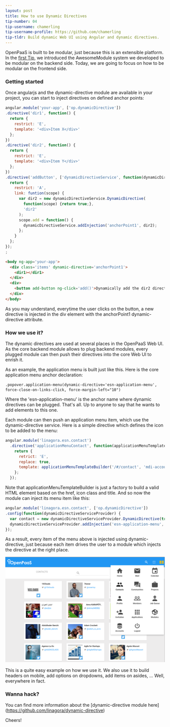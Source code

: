 ```yaml
---
layout: post
title: How to use Dynamic Directives
tip-number: 04
tip-username: chamerling
tip-username-profile: https://github.com/chamerling
tip-tldr: Build dynamic Web UI using Angular and dynamic directives.
---
```


OpenPaaS is built to be modular, just because this is an extensible platform. In the [first Tip](http://linagora.github.io/openpaas-tip-of-the-day/create-a-new-module/), we introduced the AwesomeModule system we developed to be modular on the backend side. Today, we are going to focus on how to be modular on the frontend side.

### Getting started

Once angularjs and the dynamic-directive module are available in your project, you can start to inject directives on defined anchor points:

```javascript
angular.module('your-app', ['op.dynamicDirective'])
.directive('dir1', function() {
  return {
    restrict: 'E',
    template: '<div>Item X</div>'
  };
})
.directive('dir2', function() {
  return {
    restrict: 'E',
    template: '<div>Item Y</div>'
  };
})
.directive('addButton', ['dynamicDirectiveService', function(dynamicDirectiveService) {
  return {
    restrict: 'A',
    link: funtion(scope) {
      var dir2 = new dynamicDirectiveService.DynamicDirective(
        function(scope) {return true;},
        'dir2'
      );
      scope.add = function() {
        dynamicDirectiveService.addInjection('anchorPoint1', dir2);
      };
    }
  };
});
;
```

```html
<body ng-app='your-app'>
  <div class='items' dynamic-directive='anchorPoint1'>
    <dir1></dir1>
  </div>
  <div>
    <button add-button ng-click='add()'>Dynamically add the dir2 directive</button>
  </div>
</body>
```

As you may understand, everytime the user clicks on the button, a new directive is injected in the div element with the anchorPoint1 dynamic-directive attribute.

### How we use it?

The dynamic directives are used at several places in the OpenPaaS Web UI. As the core backend module allows to plug backend modules, every plugged module can then push their directives into the core Web UI to enrish it.

As an example, the application menu is built just like this. Here is the core application menu anchor declaration:

```jade
.popover.application-menu(dynamic-directive='esn-application-menu', force-close-on-links-click, force-margin-left="10")
```

Where the 'esn-application-menu' is the anchor name where dynamic directives can be plugged. That's all. Up to anyone to say that he wants to add elements to this one.

Each module can then push an application menu item, which use the dynamic-directive service. Here is a simple directive which defines the icon to be added to the menu:

```javascript
angular.module('linagora.esn.contact')
  .directive('applicationMenuContact', function(applicationMenuTemplateBuilder) {
    return {
      retrict: 'E',
      replace: true,
      template: applicationMenuTemplateBuilder('/#/contact', 'mdi-account-multiple', 'Contacts')
    };
  });
```
Note that applicationMenuTemplateBuilder is just a factory to build a valid HTML element based on the href, icon class and title. And so now the module can inject its menu item like this:

```js
angular.module('linagora.esn.contact', ['op.dynamicDirective'])
.config(function(dynamicDirectiveServiceProvider) {
  var contact = new dynamicDirectiveServiceProvider.DynamicDirective(true, 'application-menu-contact', {priority: 35});
  dynamicDirectiveServiceProvider.addInjection('esn-application-menu', contact);
});
```

As a result, every item of the menu above is injected using dynamic-directive, just because each item drives the user to a module which injects the directive at the right place.

![application-menu](../images/tip-number-04_01.png)

This is a quite easy example on how we use it. We also use it to build headers on mobile, add options on dropdowns, add items on asides, ... Well, everywhere in fact.

### Wanna hack?

You can find more information about the [dynamic-directive module here] (https://github.com/linagora/dynamic-directive)

Cheers!
